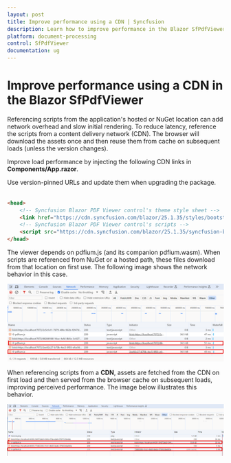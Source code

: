 ```yaml
---
layout: post
title: Improve performance using a CDN | Syncfusion
description: Learn how to improve performance in the Blazor SfPdfViewer by using versioned CDN script references.
platform: document-processing
control: SfPdfViewer
documentation: ug
---
```


# Improve performance using a CDN in the Blazor SfPdfViewer

Referencing scripts from the application's hosted or NuGet location can add network overhead and slow initial rendering. To reduce latency, reference the scripts from a content delivery network (CDN). The browser will download the assets once and then reuse them from cache on subsequent loads (unless the version changes).

Improve load performance by injecting the following CDN links in **Components/App.razor**.

Use version-pinned URLs and update them when upgrading the package.

```html

<head>
    <!-- Syncfusion Blazor PDF Viewer control's theme style sheet -->
    <link href="https://cdn.syncfusion.com/blazor/25.1.35/styles/bootstrap5.css" rel="stylesheet" />
    <!-- Syncfusion Blazor PDF Viewer control's scripts -->
    <script src="https://cdn.syncfusion.com/blazor/25.1.35/syncfusion-blazor-sfpdfviewer.min.js" type="text/javascript"></script>
</head>

```

The viewer depends on pdfium.js (and its companion pdfium.wasm). When scripts are referenced from NuGet or a hosted path, these files download from that location on first use. The following image shows the network behavior in this case.

![Network and file size when referencing scripts from NuGet](../getting-started/gettingstarted-images/Filesize_using_NuGet.png)

When referencing scripts from a **CDN**, assets are fetched from the CDN on first load and then served from the browser cache on subsequent loads, improving perceived performance. The image below illustrates this behavior.

![Network and file size when referencing scripts from a CDN](../getting-started/gettingstarted-images/Filesize_using_CDN.png)
